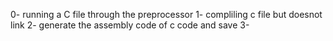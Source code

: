 0- running a C file through the preprocessor
1- compliling c file but doesnot link
2- generate the assembly code of c code and save
3- 
